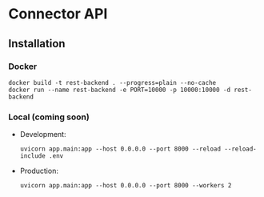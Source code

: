 # Connector API

## Installation

### Docker

```shell
docker build -t rest-backend . --progress=plain --no-cache
docker run --name rest-backend -e PORT=10000 -p 10000:10000 -d rest-backend
```

### Local (coming soon)

- Development:

    ```shell
    uvicorn app.main:app --host 0.0.0.0 --port 8000 --reload --reload-include .env
    ```

- Production:

    ```shell
    uvicorn app.main:app --host 0.0.0.0 --port 8000 --workers 2
    ```
